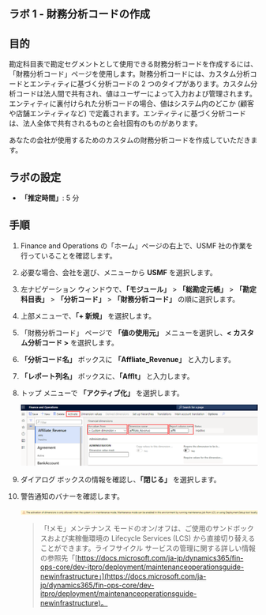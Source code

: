 ﻿---
lab:
    title: 'ラボ 1: 財務分析コードの作成'
    module: 'モジュール 2: Microsoft Dynamics 365 Finance の基礎を学ぶ'
---

## ラボ 1 - 財務分析コードの作成

## 目的

勘定科目表で勘定セグメントとして使用できる財務分析コードを作成するには、「財務分析コード」ページを使用します。財務分析コードには、カスタム分析コードとエンティティに基づく分析コードの 2 つのタイプがあります。カスタム分析コードは法人間で共有され、値はユーザーによって入力および管理されます。エンティティに裏付けられた分析コードの場合、値はシステム内のどこか (顧客や店舗エンティティなど) で定義されます。エンティティに基づく分析コードは、法人全体で共有されるものと会社固有のものがあります。

あなたの会社が使用するためのカスタムの財務分析コードを作成していただきます。

## ラボの設定

   - **「推定時間」**: 5 分

## 手順

1. Finance and Operations の「ホーム」ページの右上で、USMF 社の作業を行っていることを確認します。

1. 必要な場合、会社を選び、メニューから **USMF** を選択します。

1. 左ナビゲーション ウィンドウで、**「モジュール」** > **「総勘定元帳」** > **「勘定科目表」** > **「分析コード」** > **「財務分析コード」** の順に選択します。

1. 上部メニューで、**「+ 新規」** を選択します。

1. 「財務分析コード」 ページで **「値の使用元」** メニューを選択し、**< カスタム分析コード >** を選択します。

1. **「分析コード名」** ボックスに **「Affliate_Revenue」** と入力します。

1. **「レポート列名」** ボックスに、**「Afflt」** と入力します。

1. トップ メニューで **「アクティブ化」** を選択します。

    ![新しいカスタム財務分析コードを表示するスクリーンショット。値の使用元、分析コード名、レポート列名、アクティブ化 メニューが強調表示されている](./media/lp2-m3-new-financial-dimension.png)

1. ダイアログ ボックスの情報を確認し、**「閉じる」** を選択します。

1. 警告通知のバナーを確認します。

    ![警告情報のバナーを表示するスクリーンショット。新しい分析コードをアクティブ化するためにメンテナンス モードが必要であることが示されている。](./media/lp2-m3-activation-warning-banner.png)

    >「!メモ」メンテナンス モードのオン/オフは、ご使用のサンドボックスおよび実稼働環境の Lifecycle Services (LCS) から直接切り替えることができます。ライフサイクル サービスの管理に関する詳しい情報の参照先「[https://docs.microsoft.com/ja-jp/dynamics365/fin-ops-core/dev-itpro/deployment/maintenanceoperationsguide-newinfrastructure」](https://docs.microsoft.com/ja-jp/dynamics365/fin-ops-core/dev-itpro/deployment/maintenanceoperationsguide-newinfrastructure)。
